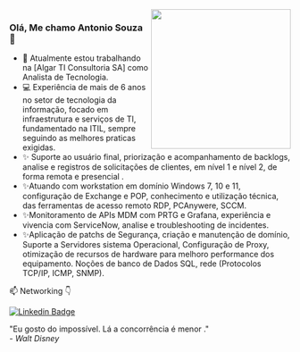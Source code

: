 <img align="right" src="https://raw.githubusercontent.com/gist/antsouzaa/cd8590b216e8d19d3f53548a25fc54da/raw/9d01d9636f72be1abb7ec1d09f220a0b65fc9a66/wall.svg" width="250"/>


### Olá, Me chamo Antonio Souza 👋

- 🚀 Atualmente estou trabalhando na [Algar TI Consultoria SA] como Analista de Tecnologia.
- 💻 Experiência de mais de 6 anos no setor de tecnologia da informação, focado em infraestrutura e serviços de TI, fundamentado na ITIL, sempre seguindo as melhores praticas exigidas. 
- ✨ Suporte ao usuário final, priorização e acompanhamento de backlogs, analise e registros de solicitações de clientes, em nível 1 e nível 2, de forma remota e presencial .
- ✨Atuando com workstation em domínio Windows 7, 10 e 11, configuração de Exchange e POP, conhecimento e utilização técnica, das ferramentas de acesso remoto RDP, PCAnywere, SCCM.
- ✨Monitoramento de APIs MDM com PRTG e Grafana, experiência e vivencia com ServiceNow, analise e troubleshooting de incidentes.
- ✨Aplicação de patchs de Segurança, criação e manutenção de domínio, Suporte a Servidores sistema Operacional, Configuração de Proxy, otimização de recursos de hardware para melhoro performance dos equipamento.
Noções de banco de Dados SQL, rede (Protocolos TCP/IP, ICMP, SNMP).

📫  Networking 👇

[![Linkedin Badge](https://img.shields.io/badge/LinkedIn-0077B5?style=for-the-badge&logo=linkedin&logoColor=white)](www.linkedin.com/in/antonioadsouza)
<div>
  <div class="row">
    "Eu gosto do impossível. Lá a concorrência é menor ."
  </div>
  <div class="row">
    <i>- Walt Disney</i>
  </div>
</div>
